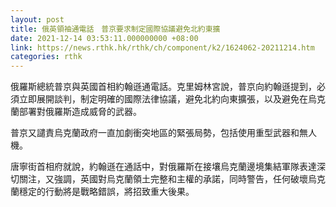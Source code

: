 ```yaml
---
layout: post
title: 俄英領袖通電話　普京要求制定國際協議避免北約東擴
date: 2021-12-14 03:53:11.000000000 +08:00
link: https://news.rthk.hk/rthk/ch/component/k2/1624062-20211214.htm
categories: rthk
---
```


俄羅斯總統普京與英國首相約翰遜通電話。克里姆林宮說，普京向約翰遜提到，必須立即展開談判，制定明確的國際法律協議，避免北約向東擴張，以及避免在烏克蘭部署對俄羅斯造成威脅的武器。

普京又譴責烏克蘭政府一直加劇衝突地區的緊張局勢，包括使用重型武器和無人機。

唐寧街首相府就說，約翰遜在通話中，對俄羅斯在接壤烏克蘭邊境集結軍隊表達深切關注，又強調，英國對烏克蘭領土完整和主權的承諾，同時警告，任何破壞烏克蘭穩定的行動將是戰略錯誤，將招致重大後果。
